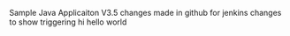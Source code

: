 Sample Java Applicaiton V3.5
changes made in github  for jenkins
changes to show triggering
hi hello world
